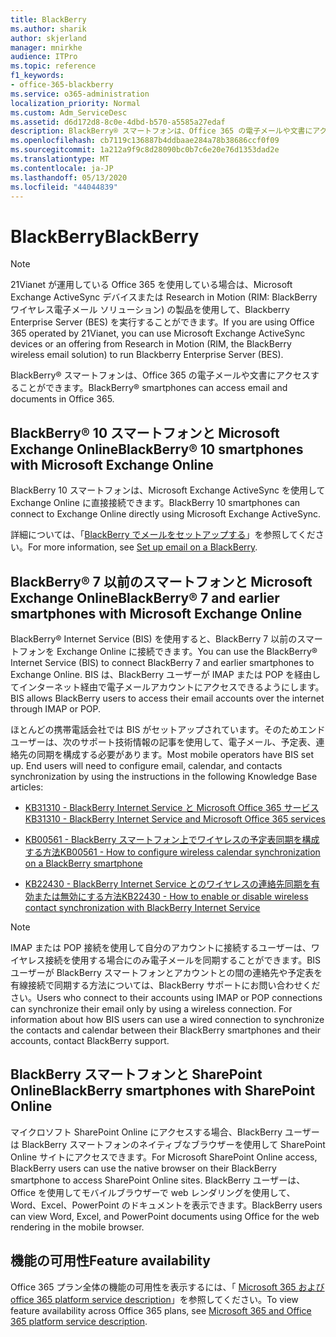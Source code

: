 ```yaml
---
title: BlackBerry
ms.author: sharik
author: skjerland
manager: mnirkhe
audience: ITPro
ms.topic: reference
f1_keywords:
- office-365-blackberry
ms.service: o365-administration
localization_priority: Normal
ms.custom: Adm_ServiceDesc
ms.assetid: d6d172d8-8c0e-4dbd-b570-a5585a27edaf
description: BlackBerry® スマートフォンは、Office 365 の電子メールや文書にアクセスすることができます。
ms.openlocfilehash: cb7119c136887b4ddbaae284a78b38686ccf0f09
ms.sourcegitcommit: 1a212a9f9c8d28090bc0b7c6e20e76d1353dad2e
ms.translationtype: MT
ms.contentlocale: ja-JP
ms.lasthandoff: 05/13/2020
ms.locfileid: "44044839"
---
```

# <a name="blackberry"></a><span data-ttu-id="7931c-103">BlackBerry</span><span class="sxs-lookup"><span data-stu-id="7931c-103">BlackBerry</span></span>

> [!NOTE]
> <span data-ttu-id="7931c-104">21Vianet が運用している Office 365 を使用している場合は、Microsoft Exchange ActiveSync デバイスまたは Research in Motion (RIM: BlackBerry ワイヤレス電子メール ソリューション) の製品を使用して、Blackberry Enterprise Server (BES) を実行することができます。</span><span class="sxs-lookup"><span data-stu-id="7931c-104">If you are using Office 365 operated by 21Vianet, you can use Microsoft Exchange ActiveSync devices or an offering from Research in Motion (RIM, the BlackBerry wireless email solution) to run Blackberry Enterprise Server (BES).</span></span> 
  
<span data-ttu-id="7931c-105">BlackBerry® スマートフォンは、Office 365 の電子メールや文書にアクセスすることができます。</span><span class="sxs-lookup"><span data-stu-id="7931c-105">BlackBerry® smartphones can access email and documents in Office 365.</span></span>
  
## <a name="blackberry-10-smartphones-with-microsoft-exchange-online"></a><span data-ttu-id="7931c-106">BlackBerry® 10 スマートフォンと Microsoft Exchange Online</span><span class="sxs-lookup"><span data-stu-id="7931c-106">BlackBerry® 10 smartphones with Microsoft Exchange Online</span></span>

<span data-ttu-id="7931c-107">BlackBerry 10 スマートフォンは、Microsoft Exchange ActiveSync を使用して Exchange Online に直接接続できます。</span><span class="sxs-lookup"><span data-stu-id="7931c-107">BlackBerry 10 smartphones can connect to Exchange Online directly using Microsoft Exchange ActiveSync.</span></span>
  
<span data-ttu-id="7931c-108">詳細については、「[BlackBerry でメールをセットアップする](https://go.microsoft.com/fwlink/?linkid=863394)」を参照してください。</span><span class="sxs-lookup"><span data-stu-id="7931c-108">For more information, see [Set up email on a BlackBerry](https://go.microsoft.com/fwlink/?linkid=863394).</span></span>
  
## <a name="blackberry-7-and-earlier-smartphones-with-microsoft-exchange-online"></a><span data-ttu-id="7931c-109">BlackBerry® 7 以前のスマートフォンと Microsoft Exchange Online</span><span class="sxs-lookup"><span data-stu-id="7931c-109">BlackBerry® 7 and earlier smartphones with Microsoft Exchange Online</span></span>

<span data-ttu-id="7931c-110">BlackBerry® Internet Service (BIS) を使用すると、BlackBerry 7 以前のスマートフォンを Exchange Online に接続できます。</span><span class="sxs-lookup"><span data-stu-id="7931c-110">You can use the BlackBerry® Internet Service (BIS) to connect BlackBerry 7 and earlier smartphones to Exchange Online.</span></span> <span data-ttu-id="7931c-111">BIS は、BlackBerry ユーザーが IMAP または POP を経由してインターネット経由で電子メールアカウントにアクセスできるようにします。</span><span class="sxs-lookup"><span data-stu-id="7931c-111">BIS allows BlackBerry users to access their email accounts over the internet through IMAP or POP.</span></span>
  
<span data-ttu-id="7931c-p102">ほとんどの携帯電話会社では BIS がセットアップされています。そのためエンド ユーザーは、次のサポート技術情報の記事を使用して、電子メール、予定表、連絡先の同期を構成する必要があります。</span><span class="sxs-lookup"><span data-stu-id="7931c-p102">Most mobile operators have BIS set up. End users will need to configure email, calendar, and contacts synchronization by using the instructions in the following Knowledge Base articles:</span></span>
  
- [<span data-ttu-id="7931c-114">KB31310 - BlackBerry Internet Service と Microsoft Office 365 サービス</span><span class="sxs-lookup"><span data-stu-id="7931c-114">KB31310 - BlackBerry Internet Service and Microsoft Office 365 services</span></span>](https://go.microsoft.com/fwlink/?LinkID=826158&amp;clcid=0x409)
    
- [<span data-ttu-id="7931c-115">KB00561 - BlackBerry スマートフォン上でワイヤレスの予定表同期を構成する方法</span><span class="sxs-lookup"><span data-stu-id="7931c-115">KB00561 - How to configure wireless calendar synchronization on a BlackBerry smartphone</span></span>](https://go.microsoft.com/fwlink/?LinkID=826160&amp;clcid=0x409)
    
- [<span data-ttu-id="7931c-116">KB22430 - BlackBerry Internet Service とのワイヤレスの連絡先同期を有効または無効にする方法</span><span class="sxs-lookup"><span data-stu-id="7931c-116">KB22430 - How to enable or disable wireless contact synchronization with BlackBerry Internet Service</span></span>](https://go.microsoft.com/fwlink/?LinkID=826161&amp;clcid=0x409)
    
> [!NOTE]
> <span data-ttu-id="7931c-p103">IMAP または POP 接続を使用して自分のアカウントに接続するユーザーは、ワイヤレス接続を使用する場合にのみ電子メールを同期することができます。BIS ユーザーが BlackBerry スマートフォンとアカウントとの間の連絡先や予定表を有線接続で同期する方法については、BlackBerry サポートにお問い合わせください。</span><span class="sxs-lookup"><span data-stu-id="7931c-p103">Users who connect to their accounts using IMAP or POP connections can synchronize their email only by using a wireless connection. For information about how BIS users can use a wired connection to synchronize the contacts and calendar between their BlackBerry smartphones and their accounts, contact BlackBerry support.</span></span> 
  
## <a name="blackberry-smartphones-with-sharepoint-online"></a><span data-ttu-id="7931c-119">BlackBerry スマートフォンと SharePoint Online</span><span class="sxs-lookup"><span data-stu-id="7931c-119">BlackBerry smartphones with SharePoint Online</span></span>

<span data-ttu-id="7931c-120">マイクロソフト SharePoint Online にアクセスする場合、BlackBerry ユーザーは BlackBerry スマートフォンのネイティブなブラウザーを使用して SharePoint Online サイトにアクセスできます。</span><span class="sxs-lookup"><span data-stu-id="7931c-120">For Microsoft SharePoint Online access, BlackBerry users can use the native browser on their BlackBerry smartphone to access SharePoint Online sites.</span></span> <span data-ttu-id="7931c-121">BlackBerry ユーザーは、Office を使用してモバイルブラウザーで web レンダリングを使用して、Word、Excel、PowerPoint のドキュメントを表示できます。</span><span class="sxs-lookup"><span data-stu-id="7931c-121">BlackBerry users can view Word, Excel, and PowerPoint documents using Office for the web rendering in the mobile browser.</span></span>
  
## <a name="feature-availability"></a><span data-ttu-id="7931c-122">機能の可用性</span><span class="sxs-lookup"><span data-stu-id="7931c-122">Feature availability</span></span>

<span data-ttu-id="7931c-123">Office 365 プラン全体の機能の可用性を表示するには、「 [Microsoft 365 および office 365 platform service description](office-365-platform-service-description.md)」を参照してください。</span><span class="sxs-lookup"><span data-stu-id="7931c-123">To view feature availability across Office 365 plans, see [Microsoft 365 and Office 365 platform service description](office-365-platform-service-description.md).</span></span>
  
